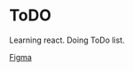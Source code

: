 # ToDO
Learning react. Doing ToDo list.

[Figma](https://www.figma.com/file/QCCvVtRHaUTKpkqZKSvBBo/ToDoList)
